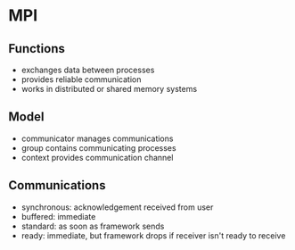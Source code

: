 # MPI

## Functions

- exchanges data between processes
- provides reliable communication
- works in distributed or shared memory systems

## Model

- communicator manages communications
- group contains communicating processes
- context provides communication channel

## Communications

- synchronous: acknowledgement received from user
- buffered: immediate
- standard: as soon as framework sends
- ready: immediate, but framework drops if receiver isn't ready to receive
